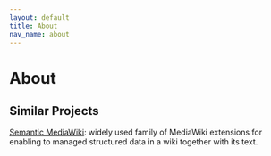 ```yaml
---
layout: default
title: About
nav_name: about
---
```


# About

## Similar Projects
[Semantic MediaWiki](https://semantic-mediawiki.org/): widely used family of MediaWiki extensions for enabling to managed structured data in a wiki together with its text.
